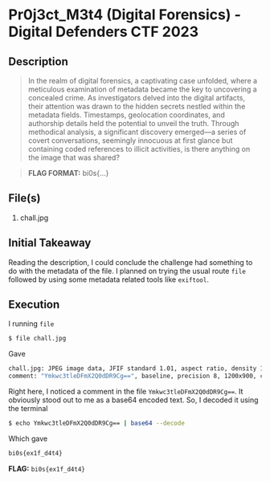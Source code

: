 # Pr0j3ct_M3t4 (Digital Forensics) - Digital Defenders CTF 2023

## Description
> In the realm of digital forensics, a captivating case unfolded, where a meticulous examination of metadata became the key to uncovering a concealed crime. As investigators delved into the digital artifacts, their attention was drawn to the hidden secrets nestled within the metadata fields. Timestamps, geolocation coordinates, and authorship details held the potential to unveil the truth. Through methodical analysis, a significant discovery emerged—a series of covert conversations, seemingly innocuous at first glance but containing coded references to illicit activities, is there anything on the image that was shared?

> **FLAG FORMAT:** bi0s{...}

## File(s)
1. chall.jpg

## Initial Takeaway
Reading the description, I could conclude the challenge had something to do with the metadata of the file. I planned on trying the usual route `file` followed by using some metadata related tools like `exiftool`.

## Execution
I running `file`
```bash
$ file chall.jpg
```
Gave
```bash
chall.jpg: JPEG image data, JFIF standard 1.01, aspect ratio, density 1x1, segment length 16,
comment: "Ymkwc3tleDFmX2Q0dDR9Cg==", baseline, precision 8, 1200x900, components 3
```
Right here, I noticed a comment in the file `Ymkwc3tleDFmX2Q0dDR9Cg==`. It obviously stood out to me as a base64 encoded text.
So, I decoded it using the terminal
```bash
$ echo Ymkwc3tleDFmX2Q0dDR9Cg== | base64 --decode
```
Which gave
```bash
bi0s{ex1f_d4t4}
```

**FLAG:** `bi0s{ex1f_d4t4}`
